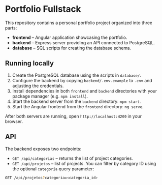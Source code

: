 # Portfolio Fullstack

This repository contains a personal portfolio project organized into three parts:

- **frontend** – Angular application showcasing the portfolio.
- **backend** – Express server providing an API connected to PostgreSQL.
- **database** – SQL scripts for creating the database schema.

## Running locally

1. Create the PostgreSQL database using the scripts in `database/`.
2. Configure the backend by copying `backend/.env.example` to `.env` and adjusting the credentials.
3. Install dependencies in both `frontend` and `backend` directories with your package manager (e.g. `npm install`).
4. Start the backend server from the `backend` directory: `npm start`.
5. Start the Angular frontend from the `frontend` directory: `ng serve`.

After both servers are running, open `http://localhost:4200` in your browser.

## API

The backend exposes two endpoints:

* `GET /api/categorias` – returns the list of project categories.
* `GET /api/projetos` – list of projects. You can filter by category ID using
  the optional `categoria` query parameter:

```bash
GET /api/projetos?categoria=<categoria_id>
```
